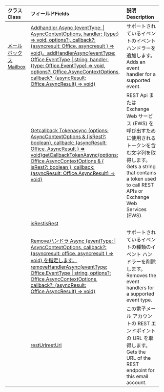 | <span data-ttu-id="2c8d6-101">クラス</span><span class="sxs-lookup"><span data-stu-id="2c8d6-101">Class</span></span> | <span data-ttu-id="2c8d6-102">フィールド</span><span class="sxs-lookup"><span data-stu-id="2c8d6-102">Fields</span></span> | <span data-ttu-id="2c8d6-103">説明</span><span class="sxs-lookup"><span data-stu-id="2c8d6-103">Description</span></span> |
|:---|:---|:---|
|[<span data-ttu-id="2c8d6-104">メールボックス</span><span class="sxs-lookup"><span data-stu-id="2c8d6-104">Mailbox</span></span>](/javascript/api/outlook/outlook.mailbox)|[<span data-ttu-id="2c8d6-105">Addhandler Async (eventType: \| AsyncContextOptions, handler: (type:) => void, options?:, callback?: (asyncresult: Office. asyncresult <void> ) => void)。</span><span class="sxs-lookup"><span data-stu-id="2c8d6-105">addHandlerAsync(eventType: Office.EventType \| string, handler: (type: Office.EventType) => void, options?: Office.AsyncContextOptions, callback?: (asyncResult: Office.AsyncResult<void>) => void)</span></span>](/javascript/api/outlook/outlook.mailbox#addhandlerasync-eventtype--handler--type-)|<span data-ttu-id="2c8d6-106">サポートされているイベントのイベント ハンドラーを追加します。</span><span class="sxs-lookup"><span data-stu-id="2c8d6-106">Adds an event handler for a supported event.</span></span>|
||[<span data-ttu-id="2c8d6-107">Getcallback Tokenasync (options: AsyncContextOptions & {isRest?: boolean}, callback: (asyncResult: Office. AsyncResult <string> ) => void)</span><span class="sxs-lookup"><span data-stu-id="2c8d6-107">getCallbackTokenAsync(options: Office.AsyncContextOptions & { isRest?: boolean }, callback: (asyncResult: Office.AsyncResult<string>) => void)</span></span>](/javascript/api/outlook/outlook.mailbox#getcallbacktokenasync-options--isrest--callback--asyncresult-)|<span data-ttu-id="2c8d6-108">REST Api または Exchange Web サービス (EWS) を呼び出すために使用されるトークンを含む文字列を取得します。</span><span class="sxs-lookup"><span data-stu-id="2c8d6-108">Gets a string that contains a token used to call REST APIs or Exchange Web Services (EWS).</span></span>|
||[<span data-ttu-id="2c8d6-109">isRest</span><span class="sxs-lookup"><span data-stu-id="2c8d6-109">isRest</span></span>](/javascript/api/outlook/outlook.mailbox#isrest)||
||[<span data-ttu-id="2c8d6-110">Removeハンドラ Async (eventType: \| AsyncContextOptions, callback?: (asyncresult: office. asyncresult <void> ) => void) を指定します。</span><span class="sxs-lookup"><span data-stu-id="2c8d6-110">removeHandlerAsync(eventType: Office.EventType \| string, options?: Office.AsyncContextOptions, callback?: (asyncResult: Office.AsyncResult<void>) => void)</span></span>](/javascript/api/outlook/outlook.mailbox#removehandlerasync-eventtype--options--callback--asyncresult-)|<span data-ttu-id="2c8d6-111">サポートされているイベントの種類のイベント ハンドラーを削除します。</span><span class="sxs-lookup"><span data-stu-id="2c8d6-111">Removes the event handlers for a supported event type.</span></span>|
||[<span data-ttu-id="2c8d6-112">restUrl</span><span class="sxs-lookup"><span data-stu-id="2c8d6-112">restUrl</span></span>](/javascript/api/outlook/outlook.mailbox#resturl)|<span data-ttu-id="2c8d6-113">この電子メール アカウントの REST エンドポイントの URL を取得します。</span><span class="sxs-lookup"><span data-stu-id="2c8d6-113">Gets the URL of the REST endpoint for this email account.</span></span>|
